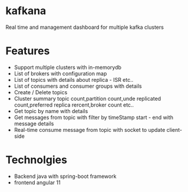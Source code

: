 # kafkana
Real time and management  dashboard  for multiple kafka clusters 

# Features
 - Support multiple clusters with in-memorydb
 - List of brokers with configuration map
 - List of topics with details about replica - ISR etc..
 - List of consumers and consumer groups with details
 - Create / Delete topics
 - Cluster summary topic count,partition count,unde replicated count,preferred replica rercent,broker count etc..
 - Get topic by name with details
 - Get messages from topic with filter by timeStamp start - end with message details 
 - Real-time consume message from topic with socket to update client-side 

# Technolgies
 - Backend java with spring-boot framework
 - frontend angular 11
 
 
